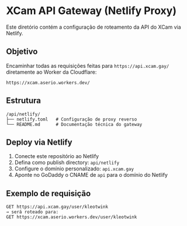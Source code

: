 # XCam API Gateway (Netlify Proxy)

Este diretório contém a configuração de roteamento da API do XCam via Netlify.

## Objetivo

Encaminhar todas as requisições feitas para `https://api.xcam.gay/` diretamente ao Worker da Cloudflare:
```
https://xcam.aserio.workers.dev/
```

## Estrutura

```
/api/netlify/
├── netlify.toml   # Configuração de proxy reverso
└── README.md      # Documentação técnica do gateway
```

## Deploy via Netlify

1. Conecte este repositório ao Netlify
2. Defina como publish directory: `api/netlify`
3. Configure o domínio personalizado: `api.xcam.gay`
4. Aponte no GoDaddy o CNAME de `api` para o domínio do Netlify

## Exemplo de requisição

```
GET https://api.xcam.gay/user/kleotwink
→ será roteado para:
GET https://xcam.aserio.workers.dev/user/kleotwink
```
